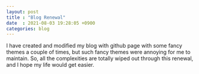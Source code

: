 ```yaml
---
layout: post
title : "Blog Renewal"
date  : 2021-08-03 19:28:05 +0900
categories: blog
---
```


I have created and modified my blog with github page with some fancy themes a couple of times, but such fancy themes
were annoying for me to maintain. So, all the complexities are totally wiped out through this renewal, and I hope my
life would get easier.

